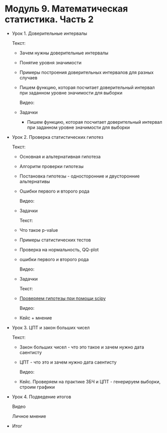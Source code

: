 # Модуль 9. Математическая статистика. Часть 2

- Урок 1. Доверительные интервалы

    Текст:

  - Зачем нужны доверительные интервалы
  - Понятие уровня значимости
  - Примеры построения доверительных интервалов для разных случаев
  - Пишем функцию, которая посчитает доверительный интервал при заданном уровне значимости для выборки

    Видео:

  - Задачки
    - Пишем функцию, которая посчитает доверительный интервал при заданном уровне значимости для выборки

- Урок 2. Проверка статистических гипотез

    Текст:

  - Основная и альтернативная гипотеза
  - Алгоритм проверки гипотезы
  - Постановка гипотезы - односторонние и двусторонние альтернативы
  - Ошибки первого и второго рода

    Видео:

  - Задачки

    Текст:

  - Что такое p-value
  - Примеры статистических тестов
  - Проверка на нормальность, QQ-plot
  - ошибки первого и второго рода

    Видео:

  - Задачки

    Текст:

  - [Проверяем гипотезы при помощи scipy](https://www.machinelearningmastery.ru/statistical-hypothesis-tests-in-python-cheat-sheet/)

    Видео:

  - Кейс + мнение
- Урок 3. ЦПТ и закон больших чисел

    Текст:

  - Закон больших чисел - что это такое и зачем нужно дата саентисту
  - ЦПТ - что это и зачем нужно дата саентисту

    Видео:

  - Кейс. Проверяем на практике ЗБЧ и ЦПТ - генерируем выборки, строим графики
- Урок 4. Подведение итогов

    Видео

    Личное мнение

- Итог
